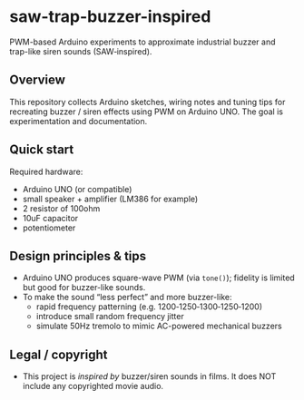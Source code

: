# saw-trap-buzzer-inspired

PWM-based Arduino experiments to approximate industrial buzzer and trap-like siren sounds (SAW‑inspired).

## Overview
This repository collects Arduino sketches, wiring notes and tuning tips for recreating buzzer / siren effects using PWM on Arduino UNO. The goal is experimentation and documentation.

## Quick start
Required hardware:
- Arduino UNO (or compatible)
- small speaker + amplifier (LM386 for example)
- 2 resistor of 100ohm
- 10uF capacitor
- potentiometer

## Design principles & tips
- Arduino UNO produces square-wave PWM (via `tone()`); fidelity is limited but good for buzzer-like sounds.
- To make the sound “less perfect” and more buzzer-like:
  - rapid frequency patterning (e.g. 1200‑1250‑1300‑1250‑1200)
  - introduce small random frequency jitter
  - simulate 50Hz tremolo to mimic AC-powered mechanical buzzers

## Legal / copyright
- This project is *inspired by* buzzer/siren sounds in films. It does NOT include any copyrighted movie audio.
